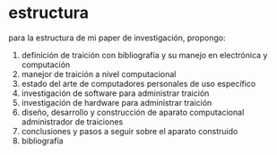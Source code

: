 # estructura

para la estructura de mi paper de investigación, propongo:

1. definición de traición con bibliografía y su manejo en electrónica y computación
1. manejor de traición a nivel computacional
1. estado del arte de computadores personales de uso específico
1. investigación de software para administrar traición
1. investigación de hardware para administrar traición
1. diseño, desarrollo y construcción de aparato computacional administrador de traiciones
1. conclusiones y pasos a seguir sobre el aparato construido
1. bibliografía

